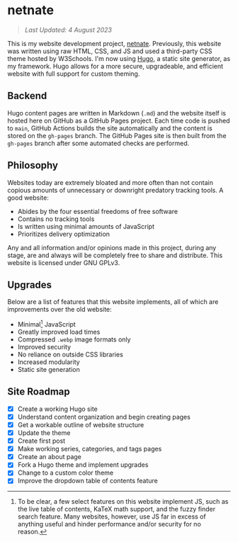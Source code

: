 # netnate

> *Last Updated: 4 August 2023*

This is my website development project, [netnate](https://www.netnate.com). Previously, this website was written using raw HTML, CSS, and JS and used a third-party CSS theme hosted by W3Schools. I'm now using [Hugo](https://gohugo.io/), a static site generator, as my framework. Hugo allows for a more secure, upgradeable, and efficient website with full support for custom theming.

## Backend

Hugo content pages are written in Markdown (`.md`) and the website itself is hosted here on GitHub as a GitHub Pages project. Each time code is pushed to `main`, GitHub Actions builds the site automatically and the content is stored on the `gh-pages` branch. The GitHub Pages site is then built from the `gh-pages` branch after some automated checks are performed.

## Philosophy

Websites today are extremely bloated and more often than not contain copious amounts of unnecessary or downright predatory tracking tools. A good website:

- Abides by the four essential freedoms of free software
- Contains no tracking tools
- Is written using minimal amounts of JavaScript
- Prioritizes delivery optimization

Any and all information and/or opinions made in this project, during any stage, are and always will be completely free to share and distribute. This website is licensed under GNU GPLv3.

## Upgrades

Below are a list of features that this website implements, all of which are improvements over the old website:

- Minimal[^1] JavaScript
- Greatly improved load times
- Compressed `.webp` image formats only
- Improved security
- No reliance on outside CSS libraries
- Increased modularity
- Static site generation

[^1]: To be clear, a few select features on this website implement JS, such as the live table of contents, KaTeX math support, and the fuzzy finder search feature. Many websites, however, use JS far in excess of anything useful and hinder performance and/or security for no reason.

## Site Roadmap

- [x] Create a working Hugo site
- [x] Understand content organization and begin creating pages
- [x] Get a workable outline of website structure
- [x] Update the theme
- [x] Create first post
- [x] Make working series, categories, and tags pages
- [x] Create an about page
- [x] Fork a Hugo theme and implement upgrades
- [x] Change to a custom color theme
- [x] Improve the dropdown table of contents feature
